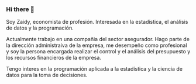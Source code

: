 ### Hi there 👋

Soy Zaidy, economista de profesión. Interesada en la estadística, el análisis de datos y la programación. 

Actualmente trabajo en una compañia del sector asegurador. Hago parte de la dirección administraiva de la empresa, me desempeño como profesional y soy la persona encargada realizar el control y el análisis del presupuesto y los recursos financieros de la empresa. 

Tengo interes en la programación aplicada a la estadística y la ciencia de datos para la toma de decisiones. 


<!--
**ZaidyMartin/ZaidyMartin** is a ✨ _special_ ✨ repository because its `README.md` (this file) appears on your GitHub profile.

Here are some ideas to get you started:

- 🔭 I’m currently working on ...
- 🌱 I’m currently learning ...
- 👯 I’m looking to collaborate on ...
- 🤔 I’m looking for help with ...
- 💬 Ask me about ...
- 📫 How to reach me: ...
- 😄 Pronouns: ...
- ⚡ Fun fact: ...
-->
